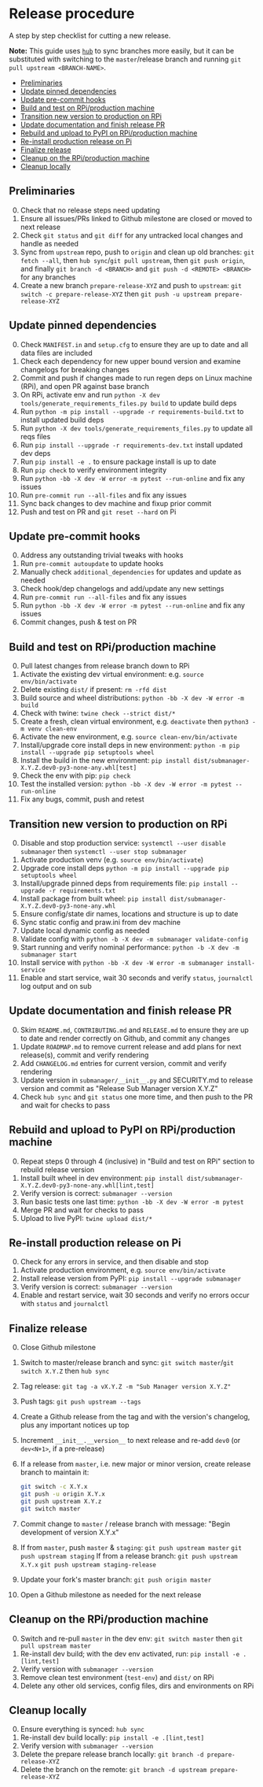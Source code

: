 # Release procedure

A step by step checklist for cutting a new release.

**Note:** This guide uses [``hub``](https://hub.github.com/) to sync branches more easily, but it can be substituted with switching to the ``master``/release branch and running ``git pull upstream <BRANCH-NAME>``.


<!-- markdownlint-disable -->
<!-- START doctoc generated TOC please keep comment here to allow auto update -->
<!-- DON'T EDIT THIS SECTION, INSTEAD RE-RUN doctoc TO UPDATE -->

- [Preliminaries](#preliminaries)
- [Update pinned dependencies](#update-pinned-dependencies)
- [Update pre-commit hooks](#update-pre-commit-hooks)
- [Build and test on RPi/production machine](#build-and-test-on-rpiproduction-machine)
- [Transition new version to production on RPi](#transition-new-version-to-production-on-rpi)
- [Update documentation and finish release PR](#update-documentation-and-finish-release-pr)
- [Rebuild and upload to PyPI on RPi/production machine](#rebuild-and-upload-to-pypi-on-rpiproduction-machine)
- [Re-install production release on Pi](#re-install-production-release-on-pi)
- [Finalize release](#finalize-release)
- [Cleanup on the RPi/production machine](#cleanup-on-the-rpiproduction-machine)
- [Cleanup locally](#cleanup-locally)

<!-- END doctoc generated TOC please keep comment here to allow auto update -->
<!-- markdownlint-restore -->


## Preliminaries

0. Check that no release steps need updating
1. Ensure all issues/PRs linked to Github milestone are closed or moved to next release
2. Check ``git status`` and ``git diff`` for any untracked local changes and handle as needed
3. Sync from ``upstream`` repo, push to ``origin`` and clean up old branches: ``git fetch --all``, then ``hub sync``/``git pull upstream``, then ``git push origin``, and finally ``git branch -d <BRANCH>`` and ``git push -d <REMOTE> <BRANCH>`` for any branches
4. Create a new branch ``prepare-release-XYZ`` and push to ``upstream``: ``git switch -c prepare-release-XYZ`` then ``git push -u upstream prepare-release-XYZ``



## Update pinned dependencies

0. Check ``MANIFEST.in`` and ``setup.cfg`` to ensure they are up to date and all data files are included
1. Check each dependency for new upper bound version and examine changelogs for breaking changes
2. Commit and push if changes made to run regen deps on Linux machine (RPi), and open PR against base branch
3. On RPi, activate env and run ``python -X dev tools/generate_requirements_files.py build`` to update build deps
4. Run ``python -m pip install --upgrade -r requirements-build.txt`` to install updated build deps
5. Run ``python -X dev tools/generate_requirements_files.py`` to update all reqs files
6. Run ``pip install --upgrade -r requirements-dev.txt`` install updated dev deps
7. Run ``pip install -e .`` to ensure package install is up to date
8. Run ``pip check`` to verify environment integrity
9. Run ``python -bb -X dev -W error -m pytest --run-online`` and fix any issues
10. Run ``pre-commit run --all-files`` and fix any issues
11. Sync back changes to dev machine and fixup prior commit
12. Push and test on PR and ``git reset --hard`` on Pi



## Update pre-commit hooks

0. Address any outstanding trivial tweaks with hooks
1. Run ``pre-commit autoupdate`` to update hooks
2. Manually check ``additional_dependencies`` for updates and update as needed
3. Check hook/dep changelogs and add/update any new settings
4. Run ``pre-commit run --all-files`` and fix any issues
5. Run ``python -bb -X dev -W error -m pytest --run-online`` and fix any issues
6. Commit changes, push & test on PR



## Build and test on RPi/production machine

0. Pull latest changes from release branch down to RPi
1. Activate the existing dev virtual environment: e.g. ``source env/bin/activate``
2. Delete existing ``dist/`` if present: ``rm -rfd dist``
3. Build source and wheel distributions: ``python -bb -X dev -W error -m build``
4. Check with twine: ``twine check --strict dist/*``
5. Create a fresh, clean virtual environment, e.g. ``deactivate`` then ``python3 -m venv clean-env``
6. Activate the new environment, e.g. ``source clean-env/bin/activate``
7. Install/upgrade core install deps in new environment: ``python -m pip install --upgrade pip setuptools wheel``
8. Install the build in the new environment: ``pip install dist/submanager-X.Y.Z.dev0-py3-none-any.whl[test]``
9. Check the env with pip: ``pip check``
10. Test the installed version: ``python -bb -X dev -W error -m pytest --run-online``
11. Fix any bugs, commit, push and retest



## Transition new version to production on RPi

0. Disable and stop production service: ``systemctl --user disable submanager`` then ``systemctl --user stop submanager``
1. Activate production venv (e.g. ``source env/bin/activate``)
2. Upgrade core install deps ``python -m pip install --upgrade pip setuptools wheel``
3. Install/upgrade pinned deps from requirements file: ``pip install --upgrade -r requirements.txt``
4. Install package from built wheel: ``pip install dist/submanager-X.Y.Z.dev0-py3-none-any.whl``
5. Ensure config/state dir names, locations and structure is up to date
6. Sync static config and praw.ini from dev machine
7. Update local dynamic config as needed
8. Validate config with ``python -b -X dev -m submanager validate-config``
9. Start running and verify nominal performance: ``python -b -X dev -m submanager start``
10. Install service with ``python -bb -X dev -W error -m submanager install-service``
11. Enable and start service, wait 30 seconds and verify ``status``, ``journalctl`` log output and on sub



## Update documentation and finish release PR

0. Skim ``README.md``, ``CONTRIBUTING.md`` and ``RELEASE.md`` to ensure they are up to date and render correctly on Github, and commit any changes
1. Update ``ROADMAP.md`` to remove current release and add plans for next release(s), commit and verify rendering
2. Add ``CHANGELOG.md`` entries for current version, commit and verify rendering
3. Update version in ``submanager/__init__.py`` and SECURITY.md to release version and commit as "Release Sub Manager version X.Y.Z"
4. Check ``hub sync`` and ``git status`` one more time, and then push to the PR and wait for checks to pass



## Rebuild and upload to PyPI on RPi/production machine

0. Repeat steps 0 through 4 (inclusive) in "Build and test on RPi" section to rebuild release version
1. Install built wheel in dev environment: ``pip install dist/submanager-X.Y.Z.dev0-py3-none-any.whl[lint,test]``
2. Verify version is correct: ``submanager --version``
3. Run basic tests one last time: ``python -bb -X dev -W error -m pytest``
4. Merge PR and wait for checks to pass
5. Upload to live PyPI: ``twine upload dist/*``



## Re-install production release on Pi

0. Check for any errors in service, and then disable and stop
1. Activate production environment, e.g. ``source env/bin/activate``
2. Install release version from PyPI: ``pip install --upgrade submanager``
3. Verify version is correct: ``submanager --version``
4. Enable and restart service, wait 30 seconds and verify no errors occur with ``status`` and ``journalctl``



## Finalize release

0. Close Github milestone
1. Switch to master/release branch and sync: ``git switch master``/``git switch X.Y.Z`` then ``hub sync``
2. Tag release: ``git tag -a vX.Y.Z -m "Sub Manager version X.Y.Z"``
3. Push tags: ``git push upstream --tags``
4. Create a Github release from the tag and with the version's changelog, plus any important notices up top
5. Increment ``__init__.__version__`` to next release and re-add ``dev0`` (or ``dev<N+1>``, if a pre-release)
6. If a release from ``master``, i.e. new major or minor version, create release branch to maintain it:

   ```bash
   git switch -c X.Y.x
   git push -u origin X.Y.x
   git push upstream X.Y.z
   git switch master
   ```

7. Commit change to ``master`` / release branch with message: "Begin development of version X.Y.x"
8. If from ``master``, push ``master`` & ``staging``: ``git push upstream master`` ``git push upstream staging``
   If from a release branch: ``git push upstream X.Y.x`` ``git push upstream staging-release``
9. Update your fork's master branch: ``git push origin master``
10. Open a Github milestone as needed for the next release



## Cleanup on the RPi/production machine

0. Switch and re-pull ``master`` in the dev env: ``git switch master`` then ``git pull upstream master``
1. Re-install dev build; with the dev env activated, run: ``pip install -e .[lint,test]``
2. Verify version with ``submanager --version``
3. Remove clean test environment (``test-env``) and ``dist/`` on RPi
4. Delete any other old services, config files, dirs and environments on RPi



## Cleanup locally

0. Ensure everything is synced: ``hub sync``
1. Re-install dev build locally: ``pip install -e .[lint,test]``
2. Verify version with ``submanager --version``
3. Delete the prepare release branch locally: ``git branch -d prepare-release-XYZ``
4. Delete the branch on the remote: ``git branch -d upstream prepare-release-XYZ``
